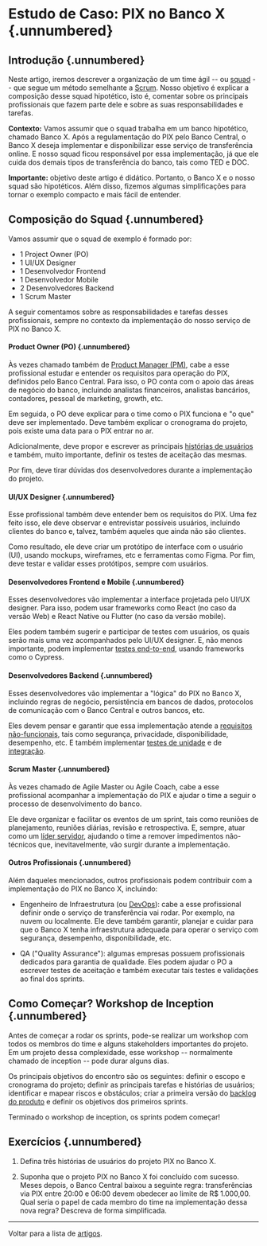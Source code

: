# Estudo de Caso: PIX no Banco X {.unnumbered}

## Introdução {.unnumbered}

Neste artigo, iremos descrever a organização de um time 
ágil -- ou [squad](./squads.html) -- que segue um método semelhante a 
[Scrum](../cap2.html#scrum). Nosso objetivo é explicar a composição 
desse squad hipotético, isto é, comentar sobre os principais profissionais 
que fazem parte dele e sobre as suas responsabilidades e tarefas.

**Contexto:** Vamos assumir que o squad trabalha em um banco hipotético,
chamado Banco X. Após a regulamentação do PIX pelo Banco Central,
o Banco X deseja implementar e disponibilizar esse serviço de transferência 
online. E nosso squad ficou responsável por essa implementação, já que 
ele cuida dos demais tipos de transferência do banco, tais como 
TED e DOC.

**Importante:** objetivo deste artigo é didático. Portanto, o Banco X
e o nosso squad são hipotéticos. Além disso, fizemos algumas
simplificações para tornar o exemplo compacto e mais fácil de entender.

## Composição do Squad {.unnumbered}

Vamos assumir que o squad de exemplo é formado por:

* 1 Project Owner (PO)
* 1 UI/UX Designer
* 1 Desenvolvedor Frontend
* 1 Desenvolvedor Mobile 
* 2 Desenvolvedores Backend
* 1 Scrum Master

A seguir comentamos sobre as responsabilidades e tarefas desses 
profissionais, sempre no contexto da implementação do nosso serviço 
de PIX no Banco X.

#### Product Owner (PO) {.unnumbered}

Às vezes chamado também de 
[Product Manager (PM)](./processos-faq.html#qual-a-diferen%C3%A7a-entre-product-owner-po-e-product-manager-pm),
cabe a esse profissional estudar e entender os requisitos para operação do 
PIX, definidos pelo Banco Central. Para isso, o PO conta com o apoio das 
áreas de negócio do banco, incluindo analistas financeiros, analistas 
bancários, contadores, pessoal de marketing, growth, etc. 

Em seguida, o PO deve explicar para o time como o PIX funciona e "o que" 
deve ser implementado. Deve também explicar o cronograma do projeto,
pois existe uma data para o PIX entrar no ar.

Adicionalmente, deve propor e escrever as principais 
[histórias de usuários](../cap3.html#hist%C3%B3rias-de-usu%C3%A1rios)
e também, muito importante, definir os testes de aceitação
das mesmas.

Por fim, deve tirar dúvidas dos desenvolvedores durante a implementação 
do projeto.

#### UI/UX Designer {.unnumbered}

Esse profissional também deve entender bem os requisitos do PIX. Uma fez 
feito isso, ele deve observar e entrevistar possíveis usuários, incluindo 
clientes do banco e, talvez, também aqueles que ainda não são clientes.

Como resultado, ele deve criar um protótipo de interface com o usuário (UI),
usando mockups, wireframes, etc e ferramentas como Figma. Por fim, deve 
testar e validar esses protótipos, sempre com usuários.

#### Desenvolvedores Frontend e Mobile {.unnumbered}

Esses desenvolvedores vão implementar a interface projetada pelo UI/UX 
designer. Para isso, podem usar frameworks como React (no caso da versão
Web) e React Native ou Flutter (no caso da versão mobile).

Eles podem também sugerir e participar de testes com usuários, os quais
serão mais uma vez acompanhados pelo  UI/UX designer. E, não menos 
importante, podem implementar 
[testes end-to-end](../cap8.html#testes-de-sistema), usando frameworks 
como o Cypress.

#### Desenvolvedores Backend {.unnumbered}

Esses desenvolvedores vão implementar a "lógica" do PIX no Banco X,
incluindo regras de negócio, persistência em bancos de dados, protocolos de 
comunicação com o Banco Central e outros bancos, etc.

Eles devem pensar e garantir que essa implementação atende a 
[requisitos não-funcionais](../cap3.html#introdu%C3%A7%C3%A3o), 
tais como segurança, privacidade, disponibilidade, desempenho, etc. 
E também implementar 
[testes de unidade](../cap8.html#testes-de-unidade) e de 
[integração](../cap8.html#testes-de-integra%C3%A7%C3%A3o).

#### Scrum Master {.unnumbered}

Às vezes chamado de Agile Master ou Agile Coach, cabe a esse profissional 
acompanhar a implementação do PIX e ajudar o time a seguir o processo 
de desenvolvimento do banco.

Ele deve organizar e facilitar os eventos de um sprint, tais como 
reuniões de planejamento, reuniões diárias, revisão e retrospectiva. E, 
sempre, atuar como um 
[líder servidor](./processos-faq.html#em-scrum-o-que-%C3%A9-um-l%C3%ADder-servidor), ajudando o time a remover impedimentos não-técnicos que, inevitavelmente, 
vão surgir durante a implementação.

#### Outros Profissionais {.unnumbered}

Além daqueles mencionados, outros profissionais podem contribuir com a 
implementação do PIX no Banco X, incluindo:

* Engenheiro de Infraestrutura (ou 
[DevOps](../cap10.html)): cabe a esse profissional
definir onde o serviço de transferência vai rodar. Por exemplo, na nuvem 
ou localmente. Ele deve também garantir, planejar e cuidar para que o 
Banco X tenha infraestrutura adequada para operar o serviço com segurança, 
desempenho, disponibilidade, etc. 

* QA ("Quality Assurance"): algumas empresas possuem profissionais 
dedicados para garantia de qualidade. Eles podem ajudar o PO a 
escrever testes de aceitação e também executar tais testes e 
validações ao final dos sprints.

## Como Começar? Workshop de Inception {.unnumbered}

Antes de começar a rodar os sprints, pode-se realizar um workshop
com todos os membros do time e alguns stakeholders importantes 
do projeto. Em um projeto dessa complexidade, esse 
workshop -- normalmente chamado de inception -- pode durar alguns 
dias.

Os principais objetivos do encontro são os seguintes: definir o 
escopo e cronograma do projeto; definir as principais tarefas e 
histórias de usuários; identificar e mapear riscos e obstáculos; 
criar a primeira versão do 
[backlog do produto](../cap2.html#principais-artefatos-e-eventos)
e definir os objetivos dos primeiros sprints.

Terminado o workshop de inception, os sprints podem começar!

## Exercícios {.unnumbered}

1. Defina três histórias de usuários do projeto PIX no Banco X.

2. Suponha que o projeto PIX no Banco X foi concluído com sucesso. 
Meses depois, o Banco Central baixou a seguinte regra: transferências 
via PIX entre 20:00 e 06:00 devem obedecer ao limite de R$ 1.000,00. 
Qual seria o papel de cada membro do time na implementação dessa 
nova regra? Descreva de forma simplificada. 

* * * 

Voltar para a lista de [artigos](./artigos.html).